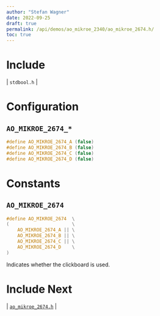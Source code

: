 ```yaml
---
author: "Stefan Wagner"
date: 2022-09-25
draft: true
permalink: /api/demos/ao_mikroe_2340/ao_mikroe_2674.h/
toc: true
---
```


# Include

| `stdbool.h` |

# Configuration

## `AO_MIKROE_2674_*`

```c
#define AO_MIKROE_2674_A (false)
#define AO_MIKROE_2674_B (false)
#define AO_MIKROE_2674_C (false)
#define AO_MIKROE_2674_D (false)
```

# Constants

## `AO_MIKROE_2674`

```c
#define AO_MIKROE_2674  \
(                       \
    AO_MIKROE_2674_A || \
    AO_MIKROE_2674_B || \
    AO_MIKROE_2674_C || \
    AO_MIKROE_2674_D    \
)
```

Indicates whether the clickboard is used.

# Include Next

| [`ao_mikroe_2674.h`](../ao_mikroe/ao_mikroe_2674.h.md) |
